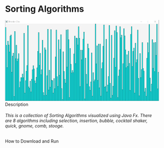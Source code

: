 
# Sorting Algorithms
![](Images/Preview.JPG)
Description
 
###### This is a collection of Sorting Algorithms visualized using Java Fx. There are 8 algorithms including selection, insertion, bubble, cocktail shaker, quick, gnome, comb, stooge.

How to Download and Run
